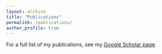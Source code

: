 ```yaml
---
layout: archive
title: "Publications"
permalink: /publications/
author_profile: true
---
```


For a full list of my publications, see my [Google Scholar page](https://scholar.google.ca/citations?hl=en&user=In99zA8AAAAJ&view_op=list_works&sortby=pubdate). 
